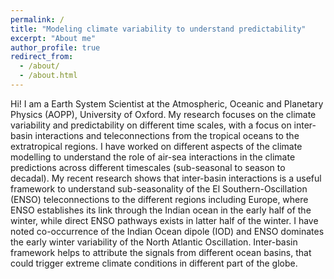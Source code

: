```yaml
---
permalink: /
title: "Modeling climate variability to understand predictability"
excerpt: "About me"
author_profile: true
redirect_from: 
  - /about/
  - /about.html
---
```




Hi! I am a Earth System Scientist at the Atmospheric, Oceanic and Planetary Physics (AOPP), University of Oxford. My research focuses on the climate variability and predictability on different time scales, with a focus on inter-basin interactions and teleconnections from the tropical oceans to the extratropical regions. I have worked on different aspects of the climate modelling to understand the role of air-sea interactions in the climate predictions across different timescales (sub-seasonal to season to decadal). My recent research shows that inter-basin interactions is a useful framework to understand sub-seasonality of the El Southern-Oscillation (ENSO) teleconnections to the different regions including Europe, where ENSO establishes its link through the Indian ocean in the early half of the winter, while direct ENSO pathways exists in latter half of the winter. I have noted co-occurrence of the Indian Ocean dipole (IOD) and ENSO dominates the early winter variability of the North Atlantic Oscillation. Inter-basin framework helps to attribute the signals from different ocean basins, that could trigger extreme climate conditions in different part of the globe.
